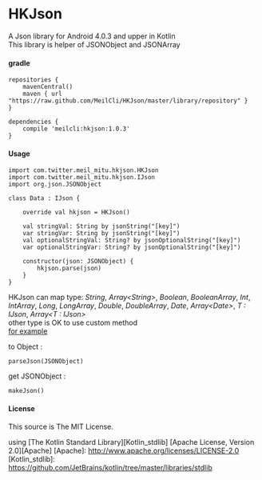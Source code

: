# HKJson
A Json library for Android 4.0.3 and upper in Kotlin  
This library is helper of JSONObject and JSONArray

#### gradle
	repositories {
	    mavenCentral()
	    maven { url "https://raw.github.com/MeilCli/HKJson/master/library/repository" }
	}
	
	dependencies {
		compile 'meilcli:hkjson:1.0.3'
	}

#### Usage
	import com.twitter.meil_mitu.hkjson.HKJson
	import com.twitter.meil_mitu.hkjson.IJson
	import org.json.JSONObject
	
	class Data : IJson {
	
		override val hkjson = HKJson()
	
		val stringVal: String by jsonString("[key]")
		var stringVar: String by jsonString("[key]")
		val optionalStringVal: String? by jsonOptionalString("[key]")
		var optionalStringVar: String? by jsonOptionalString("[key]")
	
		constructor(json: JSONObject) {
			hkjson.parse(json)
		}
	}
	

HKJson can map type: *String*, *Array\<String\>*, *Boolean*, *BooleanArray*, *Int*, *IntArray*, *Long*, *LongArray*, *Double*, *DoubleArray*, *Date*, *Array\<Date\>*, *T : IJson*, *Array\<T : IJson\>*  
other type is OK to use custom method  
[for example](https://github.com/MeilCli/HKJson/tree/master/library/src/androidTest/kotlin/com/twitter/meil_mitu/hkjson/example)  
  
to Object :  

	parseJson(JSONObject)
	
get JSONObject :   

	makeJson()
	


#### License

This source is The MIT License.

using [The Kotlin Standard Library][Kotlin_stdlib] [Apache License, Version 2.0][Apache]
[Apache]: http://www.apache.org/licenses/LICENSE-2.0
[Kotlin_stdlib]: https://github.com/JetBrains/kotlin/tree/master/libraries/stdlib
